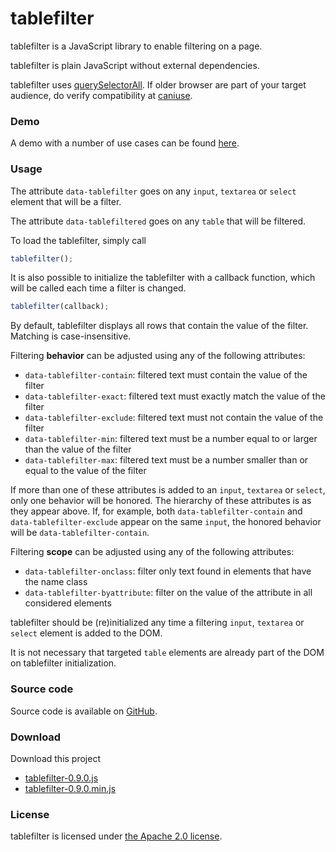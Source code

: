 # tablefilter

tablefilter is a JavaScript library to enable filtering on a page.


tablefilter is plain JavaScript without external dependencies.

tablefilter uses [querySelectorAll](https://developer.mozilla.org/nl/docs/Web/API/Document/querySelectorAll). If older browser are part of your target audience, do verify compatibility at [caniuse](http://caniuse.com/#feat=queryselector).

### Demo
		
A demo with a number of use cases can be found [here](http://www.ceau.be/tablefilter/demo.html).

### Usage

The attribute `data-tablefilter` goes on any `input`, `textarea` or `select` element that will be a filter.

The attribute `data-tablefiltered` goes on any `table` that will be filtered.

To load the tablefilter, simply call

```javascript
tablefilter();
```

It is also possible to initialize the tablefilter with a callback function, which will be called each time a filter is changed.

```javascript
tablefilter(callback);
```

By default, tablefilter displays all rows that contain the value of the filter. Matching is case-insensitive.
		
Filtering **behavior** can be adjusted using any of the following attributes:

* `data-tablefilter-contain`: filtered text must contain the value of the filter
* `data-tablefilter-exact`: filtered text must exactly match the value of the filter
* `data-tablefilter-exclude`: filtered text must not contain the value of the filter
* `data-tablefilter-min`: filtered text must be a number equal to or larger than the value of the filter
* `data-tablefilter-max`: filtered text must be a number smaller than or equal to the value of the filter

If more than one of these attributes is added to an `input`, `textarea` or `select`, only one behavior will be honored. 
The hierarchy of these attributes is as they appear above. If, for example, both `data-tablefilter-contain` and `data-tablefilter-exclude` appear on the same `input`, the honored behavior will be `data-tablefilter-contain`.

Filtering **scope** can be adjusted using any of the following attributes:

* `data-tablefilter-onclass`: filter only text found in elements that have the name class
* `data-tablefilter-byattribute`: filter on the value of the attribute in all considered elements

tablefilter should be (re)initialized any time a filtering `input`, `textarea` or `select` element is added to the DOM.

It is not necessary that targeted `table` elements are already part of the DOM on tablefilter initialization.

### Source code

Source code is available on [GitHub](https://github.com/mdewilde/tablefilter).

### Download
Download this project
* [tablefilter-0.9.0.js](https://www.ceau.be/tablefilter/tablefilter-0.9.0.js)
* [tablefilter-0.9.0.min.js](https://www.ceau.be/tablefilter/tablefilter-0.9.0.min.js)

### License
tablefilter is licensed under [the Apache 2.0 license](http://www.apache.org/licenses/LICENSE-2.0.txt).
